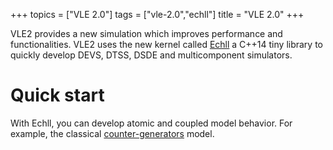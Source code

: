 +++
topics = ["VLE 2.0"]
tags = ["vle-2.0","echll"]
title = "VLE 2.0"
+++

VLE2 provides a new simulation which improves performance and functionalities.
VLE2 uses the new kernel called [Echll](https://github.com/vle-forge/Echll) a
C++14 tiny library to quickly develop DEVS, DTSS, DSDE and multicomponent
simulators.

# Quick start

With Echll, you can develop atomic and coupled model behavior. For example, the
classical [counter-generators](counter) model.
